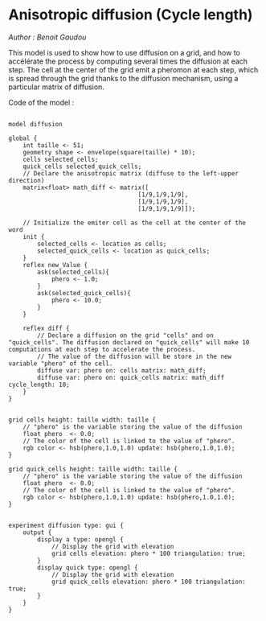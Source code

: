 [//]: # (keyword|operator_hsb)
[//]: # (keyword|statement_diffuse)
[//]: # (keyword|type_matrix)
[//]: # (keyword|concept_matrix)
# Anisotropic diffusion (Cycle length)


_Author : Benoit Gaudou_

This model is used to show how to use diffusion on a grid, and how to accélérate the process by computing several times the diffusion at each step. The cell at the center of the grid emit a pheromon at each step, which is spread through the grid thanks to the diffusion mechanism, using a particular matrix of diffusion. 


Code of the model : 

```

model diffusion

global {
	int taille <- 51;
  	geometry shape <- envelope(square(taille) * 10);
  	cells selected_cells;
  	quick_cells selected_quick_cells;
  	// Declare the anisotropic matrix (diffuse to the left-upper direction)
  	matrix<float> math_diff <- matrix([
									[1/9,1/9,1/9],
									[1/9,1/9,1/9],
									[1/9,1/9,1/9]]);

	// Initialize the emiter cell as the cell at the center of the word
	init {
		selected_cells <- location as cells;
		selected_quick_cells <- location as quick_cells;
	}
	reflex new_Value {
		ask(selected_cells){
			phero <- 1.0;
		}
		ask(selected_quick_cells){
			phero <- 10.0;
		}		
	}

	reflex diff {
		// Declare a diffusion on the grid "cells" and on "quick_cells". The diffusion declared on "quick_cells" will make 10 computations at each step to accelerate the process. 
		// The value of the diffusion will be store in the new variable "phero" of the cell.
		diffuse var: phero on: cells matrix: math_diff;	
		diffuse var: phero on: quick_cells matrix: math_diff cycle_length: 10;			
	}
}


grid cells height: taille width: taille {
	// "phero" is the variable storing the value of the diffusion
	float phero  <- 0.0;
	// The color of the cell is linked to the value of "phero".
	rgb color <- hsb(phero,1.0,1.0) update: hsb(phero,1.0,1.0);
} 

grid quick_cells height: taille width: taille {
	// "phero" is the variable storing the value of the diffusion
	float phero  <- 0.0;
	// The color of the cell is linked to the value of "phero".
	rgb color <- hsb(phero,1.0,1.0) update: hsb(phero,1.0,1.0);
} 


experiment diffusion type: gui {
	output {
		display a type: opengl {
			// Display the grid with elevation
			grid cells elevation: phero * 100 triangulation: true;
		}
		display quick type: opengl {
			// Display the grid with elevation
			grid quick_cells elevation: phero * 100 triangulation: true;
		}
	}
}
```
